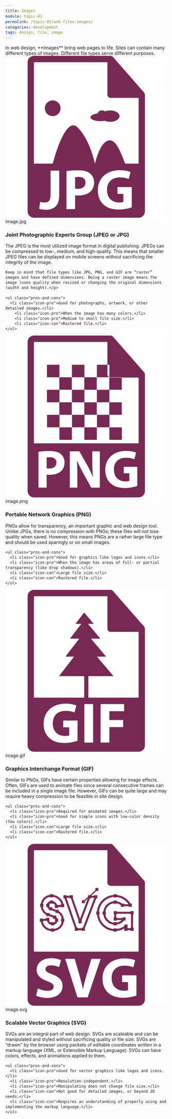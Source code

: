 ```yaml
---
title: Images
module: topic-01
permalink: /topic-01/web-files-images/
categories: development
tags: design, file, image
---
```


<div class="divider-heading"></div>
In web design, **Images** bring web pages to life. Sites can contain many different types of images. Different file types serve different purposes.


<div class="divider-pg"></div>


<div class="row img-text-columns">
  <div class="col-lg-2">
    <img src="../img/web-images-jpg.svg" title="JPG" alt="jpg icon" />
    <span>image.jpg</span>
  </div>
  <div class="col-lg-10">
    <h3><b>J</b>oint <b>P</b>hotographic <b>E</b>xperts <b>G</b>roup (<b>JPEG</b> or <b>JPG</b>)</h3>
    <p>The JPEG is the most utilized image format in digital publishing. JPEGs can be compressed to low-, medium, and high-quality.  This means that smaller JPEG files can be displayed on mobile screens without sacrificing the integrity of the image. 
    
    Keep in mind that file types like JPG, PNG, and GIF are “raster” images and have defined dimensions. Being a raster image means the image loses quality when resized or changing the original dimensions (width and height).</p>

    <ul class="pros-and-cons">
      <li class="icon-pro">Good for photographs, artwork, or other detailed images.</li>
        <li class="icon-pro">When the image has many colors.</li>
        <li class="icon-pro">Medium to small file size.</li>
        <li class="icon-con">Rastered file.</li>
    </ul>
  </div>
</div>

<div class="row img-text-columns">
  <div class="col-lg-2">
    <img src="../img/web-images-png.svg" title="PNG" alt="png icon" />
    <span>image.png</span>
  </div>
  <div class="col-lg-10">
    <h3>Portable Network Graphics (<b>PNG</b>)</h3>
    <p>PNGs allow for transparency, an important graphic and web design tool. Unlike JPGs, there is no compression with PNGs; these files will not lose quality when saved. However, this means PNGs are a rather large file type and should be used sparingly or on small images.</p>

    <ul class="pros-and-cons">
      <li class="icon-pro">Good for graphics like logos and icons.</li>
      <li class="icon-pro">When the image has areas of full- or partial transparency (like drop shadows).</li>
      <li class="icon-con">Large file size.</li>
      <li class="icon-con">Rastered file.</li>
    </ul>
  </div>
</div>

<div class="row img-text-columns">
  <div class="col-lg-2">
    <img src="../img/web-images-gif.svg" title="GIF" alt="gif icon" />
    <span>image.gif</span>
  </div>
  <div class="col-lg-10">
    <h3><b>G</b>raphics <b>I</b>nterchange <b>F</b>ormat (<b>GIF</b>)</h3>
    <p>Similar to PNGs, GIFs have certain properties allowing for image effects. Often, GIFs are used to animate files since several consecutive frames can be included in a single image file. However, GIFs can be quite large and may require heavy compression to be feasible in site design.</p>

    <ul class="pros-and-cons">
      <li class="icon-pro">Required for animated images.</li>
      <li class="icon-pro">Good for simple icons with low-color density (few colors).</li>
      <li class="icon-con">Large file size.</li>
      <li class="icon-con">Rastered file.</li>
    </ul>
  </div>
</div>

<div class="row img-text-columns">
  <div class="col-lg-2">
    <img src="../img/web-images-svg.svg" title="SVG" alt="svg icon" />
    <span>image.svg</span>
  </div>
  <div class="col-lg-10">
    <h3><b>S</b>calable <b>V</b>ector <b>G</b>raphics (<b>SVG</b>)</h3>
    <p>SVGs are an integral part of web design. SVGs are scaleable and can be manipulated and styled without sacrificing quality or file size. SVGs are “drawn” by the browser using packets of editable coordinates written in a markup language (XML, or Extensible Markup Language). SVGs can have colors, effects, and animations applied to them.</p>

    <ul class="pros-and-cons">
      <li class="icon-pro">Good for vector graphics like logos and icons.</li>
      <li class="icon-pro">Resolution-independent.</li>
      <li class="icon-pro">Manipulating does not change file size.</li>
      <li class="icon-con">Not good for detailed images, or beyond 2D needs.</li>
      <li class="icon-con">Requires an understanding of properly using and implementing the markup language.</li>
    </ul>
  </div>
</div>

